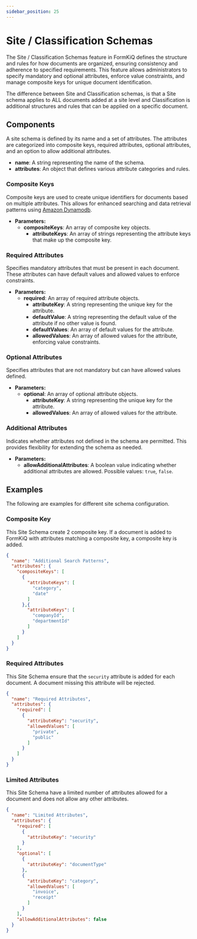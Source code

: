 ```yaml
---
sidebar_position: 25
---
```


# Site / Classification Schemas

The Site / Classification Schemas feature in FormKiQ defines the structure and rules for how documents are organized, ensuring consistency and adherence to specified requirements. This feature allows administrators to specify mandatory and optional attributes, enforce value constraints, and manage composite keys for unique document identification.

The difference between Site and Classification schemas, is that a Site schema applies to ALL documents added at a site level and Classification is additional structures and rules that can be applied on a specific document.

## Components

A site schema is defined by its name and a set of attributes. The attributes are categorized into composite keys, required attributes, optional attributes, and an option to allow additional attributes.

- **name**: A string representing the name of the schema.
- **attributes**: An object that defines various attribute categories and rules.

### Composite Keys

Composite keys are used to create unique identifiers for documents based on multiple attributes. This allows for enhanced searching and data retrieval patterns using [Amazon Dynamodb](https://aws.amazon.com/dynamodb).

  - **Parameters:**
    - **compositeKeys**: An array of composite key objects.
      - **attributeKeys**: An array of strings representing the attribute keys that make up the composite key.

### Required Attributes

Specifies mandatory attributes that must be present in each document. These attributes can have default values and allowed values to enforce constraints.

  - **Parameters:**
    - **required**: An array of required attribute objects.
      - **attributeKey**: A string representing the unique key for the attribute.
      - **defaultValue**: A string representing the default value of the attribute if no other value is found.
      - **defaultValues**: An array of default values for the attribute.
      - **allowedValues**: An array of allowed values for the attribute, enforcing value constraints.

### Optional Attributes

Specifies attributes that are not mandatory but can have allowed values defined.

  - **Parameters:**
    - **optional**: An array of optional attribute objects.
      - **attributeKey**: A string representing the unique key for the attribute.
      - **allowedValues**: An array of allowed values for the attribute.

### Additional Attributes

Indicates whether attributes not defined in the schema are permitted. This provides flexibility for extending the schema as needed.

  - **Parameters:**
    - **allowAdditionalAttributes**: A boolean value indicating whether additional attributes are allowed. Possible values: `true`, `false`.

## Examples

The following are examples for different site schema configuration.

### Composite Key

This Site Schema create 2 composite key. If a document is added to FormKiQ with attributes matching a composite key, a composite key is added.

```json
{
  "name": "Additional Search Patterns",
  "attributes": {
    "compositeKeys": [
      {
        "attributeKeys": [
          "category",
          "date"
        ]
      },{
        "attributeKeys": [
          "companyId",
          "departmentId"
        ]
      }
    ]
  }
}
```

### Required Attributes

This Site Schema ensure that the `security` attribute is added for each document. A document missing this attribute will be rejected.

```json
{
  "name": "Required Attributes",
  "attributes": {
    "required": [
      {
        "attributeKey": "security",
        "allowedValues": [
          "private",
          "public"
        ]
      }
    ]
  }
}
```

### Limited Attributes

This Site Schema have a limited number of attributes allowed for a document and does not allow any other attributes.

```json
{
  "name": "Limited Attributes",
  "attributes": {
    "required": [
      {
        "attributeKey": "security"
      }
    ],
    "optional": [
      {
        "attributeKey": "documentType"
      },
      {
        "attributeKey": "category",
        "allowedValues": [
          "invoice",
          "receipt"
        ]
      }
    ],
    "allowAdditionalAttributes": false
  }
}
```
